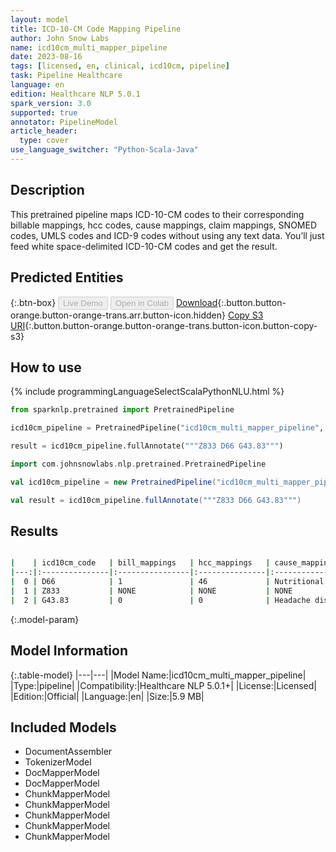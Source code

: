 ```yaml
---
layout: model
title: ICD-10-CM Code Mapping Pipeline
author: John Snow Labs
name: icd10cm_multi_mapper_pipeline
date: 2023-08-16
tags: [licensed, en, clinical, icd10cm, pipeline]
task: Pipeline Healthcare
language: en
edition: Healthcare NLP 5.0.1
spark_version: 3.0
supported: true
annotator: PipelineModel
article_header:
  type: cover
use_language_switcher: "Python-Scala-Java"
---
```


## Description

This pretrained pipeline maps ICD-10-CM codes to their corresponding billable mappings, hcc codes, cause mappings, claim mappings, SNOMED codes, UMLS codes and ICD-9 codes without using any text data. You’ll just feed white space-delimited ICD-10-CM codes and get the result.

## Predicted Entities


{:.btn-box}
<button class="button button-orange" disabled>Live Demo</button>
<button class="button button-orange" disabled>Open in Colab</button>
[Download](https://s3.amazonaws.com/auxdata.johnsnowlabs.com/clinical/models/icd10cm_multi_mapper_pipeline_en_5.0.1_3.0_1692200975604.zip){:.button.button-orange.button-orange-trans.arr.button-icon.hidden}
[Copy S3 URI](s3://auxdata.johnsnowlabs.com/clinical/models/icd10cm_multi_mapper_pipeline_en_5.0.1_3.0_1692200975604.zip){:.button.button-orange.button-orange-trans.button-icon.button-copy-s3}

## How to use



<div class="tabs-box" markdown="1">
{% include programmingLanguageSelectScalaPythonNLU.html %}
  
```python
from sparknlp.pretrained import PretrainedPipeline

icd10cm_pipeline = PretrainedPipeline("icd10cm_multi_mapper_pipeline", "en", "clinical/models")

result = icd10cm_pipeline.fullAnnotate("""Z833 D66 G43.83""")
```
```scala
import com.johnsnowlabs.nlp.pretrained.PretrainedPipeline

val icd10cm_pipeline = new PretrainedPipeline("icd10cm_multi_mapper_pipeline", "en", "clinical/models")

val result = icd10cm_pipeline.fullAnnotate("""Z833 D66 G43.83""")
```
</div>

## Results

```bash

|    | icd10cm_code   | bill_mappings   | hcc_mappings   | cause_mappings           | claim_mappings   | snomed_mappings   | umls_mappings   | icd9_mappings   |
|---:|:---------------|:----------------|:---------------|:-------------------------|:-----------------|:------------------|:----------------|:----------------|
|  0 | D66            | 1               | 46             | Nutritional deficiencies | NONE             | 438599002         | C0019069        | 2860            |
|  1 | Z833           | NONE            | NONE           | NONE                     | NONE             | 160402005         | C0260526        | V180            |
|  2 | G43.83         | 0               | 0              | Headache disorders       | G43.83           | NONE              | NONE            | NONE            |

```

{:.model-param}
## Model Information

{:.table-model}
|---|---|
|Model Name:|icd10cm_multi_mapper_pipeline|
|Type:|pipeline|
|Compatibility:|Healthcare NLP 5.0.1+|
|License:|Licensed|
|Edition:|Official|
|Language:|en|
|Size:|5.9 MB|

## Included Models

- DocumentAssembler
- TokenizerModel
- DocMapperModel
- DocMapperModel
- ChunkMapperModel
- ChunkMapperModel
- ChunkMapperModel
- ChunkMapperModel
- ChunkMapperModel
